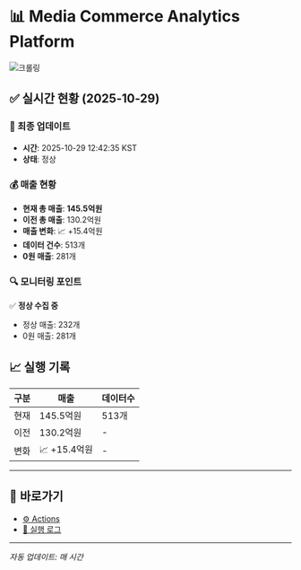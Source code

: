 # 📊 Media Commerce Analytics Platform

![크롤링](https://img.shields.io/badge/크롤링-정상-green)

## ✅ 실시간 현황 (2025-10-29)

### 📍 최종 업데이트
- **시간**: 2025-10-29 12:42:35 KST
- **상태**: 정상

### 💰 매출 현황
- **현재 총 매출**: **145.5억원**
- **이전 총 매출**: 130.2억원
- **매출 변화**: 📈 +15.4억원
- **데이터 건수**: 513개
- **0원 매출**: 281개

### 🔍 모니터링 포인트

✅ **정상 수집 중**
- 정상 매출: 232개
- 0원 매출: 281개


## 📈 실행 기록

| 구분 | 매출 | 데이터수 |
|------|------|----------|
| 현재 | 145.5억원 | 513개 |
| 이전 | 130.2억원 | - |
| 변화 | 📈 +15.4억원 | - |

---

## 🔗 바로가기

- [⚙️ Actions](../../actions)
- [📝 실행 로그](../../actions/workflows/daily_scraping.yml)

---

*자동 업데이트: 매 시간*
